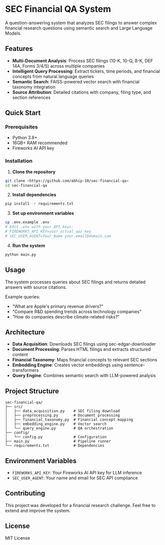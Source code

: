 # SEC Financial QA System

A question-answering system that analyzes SEC filings to answer complex financial research questions using semantic search and Large Language Models.

## Features

- **Multi-Document Analysis**: Process SEC filings (10-K, 10-Q, 8-K, DEF 14A, Forms 3/4/5) across multiple companies
- **Intelligent Query Processing**: Extract tickers, time periods, and financial concepts from natural language queries
- **Semantic Search**: FAISS-powered vector search with financial taxonomy integration
- **Source Attribution**: Detailed citations with company, filing type, and section references

## Quick Start

### Prerequisites
- Python 3.8+
- 16GB+ RAM recommended
- Fireworks AI API key

### Installation

1. **Clone the repository**
```bash
git clone <https://github.com/abhip-10/sec-financial-qa>
cd sec-financial-qa
```

2. **Install dependencies**
```bash
pip install -r requirements.txt
```

3. **Set up environment variables**
```bash
cp .env.example .env
# Edit .env with your API keys:
# FIREWORKS_API_KEY=your_actual_api_key
# SEC_USER_AGENT=Your Name your.email@domain.com
```

4. **Run the system**
```bash
python main.py
```

## Usage

The system processes queries about SEC filings and returns detailed answers with source citations.

Example queries:
- "What are Apple's primary revenue drivers?"
- "Compare R&D spending trends across technology companies"
- "How do companies describe climate-related risks?"

## Architecture

- **Data Acquisition**: Downloads SEC filings using sec-edgar-downloader
- **Document Processing**: Parses HTML filings and extracts structured content
- **Financial Taxonomy**: Maps financial concepts to relevant SEC sections
- **Embedding Engine**: Creates vector embeddings using sentence-transformers
- **Query Engine**: Combines semantic search with LLM-powered analysis

## Project Structure

```
sec-financial-qa/
├── src/
│   ├── data_acquisition.py    # SEC filing download
│   ├── preprocessing.py       # Document processing
│   ├── financial_taxonomy.py  # Financial concept mapping
│   ├── embedding_engine.py    # Vector search
│   └── query_engine.py        # QA orchestration
├── config/
│   └── config.py              # Configuration
├── main.py                    # Pipeline runner
└── requirements.txt           # Dependencies
```

## Environment Variables

- `FIREWORKS_API_KEY`: Your Fireworks AI API key for LLM inference
- `SEC_USER_AGENT`: Your name and email for SEC API compliance

## Contributing

This project was developed for a financial research challenge. Feel free to extend and improve the system.

## License

MIT License
